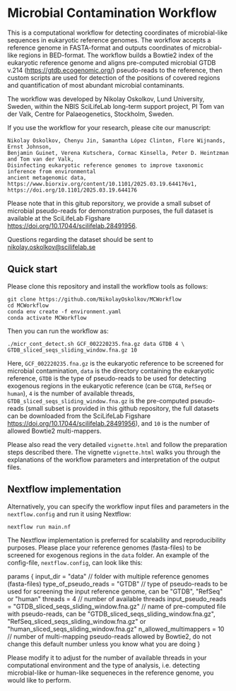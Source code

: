 # Microbial Contamination Workflow

This is a computational workflow for detecting coordinates of microbial-like sequences in eukaryotic reference genomes. The workflow accepts a reference genome in FASTA-format and outputs coordinates of microbial-like regions in BED-format. The workflow builds a Bowtie2 index of the eukaryotic reference genome and aligns pre-computed microbial GTDB v.214 (https://gtdb.ecogenomic.org/) pseudo-reads to the reference, then custom scripts are used for detection of the positions of covered regions and quantification of most abundant microbial contaminants.

The workflow was developed by Nikolay Oskolkov, Lund University, Sweden, within the NBIS SciLifeLab long-term support project, PI Tom van der Valk, Centre for Palaeogenetics, Stockholm, Sweden.

If you use the workflow for your research, please cite our manuscript:

    Nikolay Oskolkov, Chenyu Jin, Samantha López Clinton, Flore Wijnands, Ernst Johnson, 
    Benjamin Guinet, Verena Kutschera, Cormac Kinsella, Peter D. Heintzman and Tom van der Valk, 
    Disinfecting eukaryotic reference genomes to improve taxonomic inference from environmental 
    ancient metagenomic data, https://www.biorxiv.org/content/10.1101/2025.03.19.644176v1, 
    https://doi.org/10.1101/2025.03.19.644176

Please note that in this gitub reporsitory, we provide a small subset of microbial pseudo-reads for demonstration purposes, the full dataset is available at the SciLifeLab Figshare https://doi.org/10.17044/scilifelab.28491956.

Questions regarding the dataset should be sent to nikolay.oskolkov@scilifelab.se

## Quick start

Please clone this repository and install the workflow tools as follows:

    git clone https://github.com/NikolayOskolkov/MCWorkflow
    cd MCWorkflow
    conda env create -f environment.yaml
    conda activate MCWorkflow

Then you can run the workflow as:

    ./micr_cont_detect.sh GCF_002220235.fna.gz data GTDB 4 \
    GTDB_sliced_seqs_sliding_window.fna.gz 10

Here, `GCF_002220235.fna.gz` is the eukaryotic reference to be screened for microbial contamination, `data` is the directory containing the eukaryotic reference, `GTDB` is the type of pseudo-reads to be used for detecting exogenous regions in the eukaryotic reference (can be `GTGB`, `RefSeq` or `human`), `4` is the number of available threads, `GTDB_sliced_seqs_sliding_window.fna.gz` is the pre-computed pseudo-reads (small subset is provided in this github repository, the full datasets can be downloaded from the SciLifeLab Figshare https://doi.org/10.17044/scilifelab.28491956), and `10` is the number of allowed Bowtie2 multi-mappers.


Please also read the very detailed `vignette.html` and follow the preparation steps described there. The vignette `vignette.html` walks you through the explanations of the workflow parameters and interpretation of the output files.



## Nextflow implementation

Alternatively, you can specify the workflow input files and parameters in the `nextflow.config` and run it using Nextflow:

    nextflow run main.nf

The Nextflow implementation is preferred for scalability and reproducibility purposes. Please place your reference genomes (fasta-files) to be screened for exogenous regions in the `data` folder. An example of the config-file, `nextflow.config`, can look like this:

params {
    input_dir = "data"                                             // folder with multiple reference genomes (fasta-files)
    type_of_pseudo_reads = "GTDB"                                  // type of pseudo-reads to be used for screening the input reference genome, can be "GTDB", "RefSeq" or "human"
    threads = 4                                                    // number of available threads
    input_pseudo_reads = "GTDB_sliced_seqs_sliding_window.fna.gz"  // name of pre-computed file with pseudo-reads, can be "GTDB_sliced_seqs_sliding_window.fna.gz", "RefSeq_sliced_seqs_sliding_window.fna.gz" or "human_sliced_seqs_sliding_window.fna.gz"
    n_allowed_multimappers = 10                                    // number of multi-mapping pseudo-reads allowed by Bowtie2, do not change this default number unless you know what you are doing
}

Please modify it to adjust for the number of available threads in your computational environment and the type of analysis, i.e. detecting microbial-like or human-like sequeneces in the reference genome, you would like to perform.
